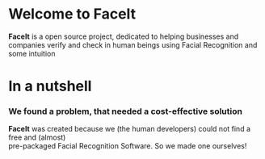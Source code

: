 <h1 id="welcome-to-faceit">Welcome to FaceIt</h1>
<p><strong>FaceIt</strong> is a open source project, dedicated to helping businesses and companies verify and check in human beings using Facial Recognition and some intuition</p>
<h1 id="in-a-nutshell">In a nutshell</h1>
<h3 id="we-found-a-problem-that-needed-a-cost-effective-solution">We found a problem, that needed a cost-effective solution</h3>
<p><strong>FaceIt</strong> was created because we (the human developers) could not find a free and (almost)<br>
pre-packaged Facial Recognition Software. So we made one ourselves!</p>
